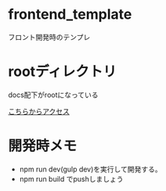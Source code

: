 # frontend_template
フロント開発時のテンプレ

# rootディレクトリ
docs配下がrootになっている

[こちらからアクセス](https://yamahare.github.io/frontend_template/index.html)

# 開発時メモ
- npm run dev(gulp dev)を実行して開発する。
- npm run build でpushしましょう

